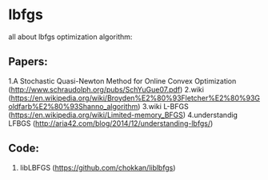 # lbfgs
all about lbfgs optimization algorithm:

## Papers:

1.A Stochastic Quasi-Newton Method for Online Convex Optimization (http://www.schraudolph.org/pubs/SchYuGue07.pdf)
2.wiki (https://en.wikipedia.org/wiki/Broyden%E2%80%93Fletcher%E2%80%93Goldfarb%E2%80%93Shanno_algorithm)
3.wiki L-BFGS (https://en.wikipedia.org/wiki/Limited-memory_BFGS) 
4.understandig LFBGS (http://aria42.com/blog/2014/12/understanding-lbfgs/)

## Code:

1. libLBFGS (https://github.com/chokkan/liblbfgs)
